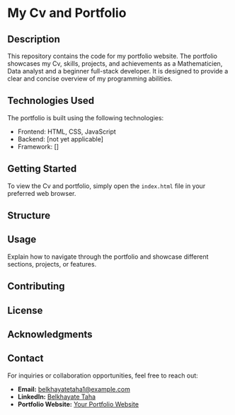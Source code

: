 # My Cv and Portfolio

## Description

This repository contains the code for my portfolio website. The portfolio showcases my Cv, skills, projects, and achievements as a Mathematicien, Data analyst and a beginner full-stack developer. It is designed to provide a clear and concise overview of my programming abilities.

## Technologies Used

The portfolio is built using the following technologies:

- Frontend: HTML, CSS, JavaScript
- Backend: [not yet applicable]
- Framework: []

## Getting Started

To view the Cv and portfolio, simply open the `index.html` file in your preferred web browser.



## Structure

<!--Briefly outline the structure of the codebase, highlighting key directories or files.-->

## Usage

Explain how to navigate through the portfolio and showcase different sections, projects, or features.

## Contributing

<!--Specify if contributions are welcome and provide guidelines for contributors.-->

## License

<!--Mention the license under which the code is released.-->

## Acknowledgments

<!--If you used any third-party libraries or resources, give appropriate credit.-->
## Contact

For inquiries or collaboration opportunities, feel free to reach out:

- **Email:** belkhayatetaha1@example.com
- **LinkedIn:** [Belkhayate Taha](https://www.linkedin.com/in/taha-belkhayate/)
- **Portfolio Website:** [Your Portfolio Website]( https://m2cci-belkhayt.github.io/Cv-and-portfolio/)
